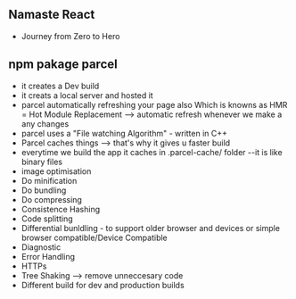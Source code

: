 ## Namaste React

- Journey from Zero to Hero

## npm pakage parcel

- it creates a Dev build
- it creats a local server and hosted it
- parcel automatically refreshing your page also Which is knowns as HMR = Hot Module Replacement --> automatic refresh whenever we make a any changes
- parcel uses a "File watching Algorithm" - written in C++
- Parcel caches things --> that's why it gives u faster build 
- everytime we build the app it caches in .parcel-cache/    folder --it is like binary files
- image optimisation
- Do minification
- Do bundling
- Do compressing
- Consistence Hashing
- Code splitting
- Differential bunldling - to support older browser and devices or simple browser compatible/Device Compatible
- Diagnostic
- Error Handling
- HTTPs
- Tree Shaking --> remove unneccesary code
- Different build for dev and production builds
